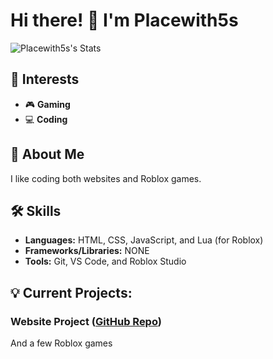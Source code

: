 # Hi there! 👋 I'm Placewith5s

![Placewith5s's Stats](https://github-readme-stats.vercel.app/api?username=Placewith5s&theme=vue-dark&show_icons=true&hide_border=true&count_private=true)

## 🚀 Interests

* 🎮 **Gaming**
* 💻 **Coding**

## 🌟 About Me

I like coding both websites and Roblox games.

## 🛠️ Skills

* **Languages:** HTML, CSS, JavaScript, and Lua (for Roblox)
* **Frameworks/Libraries:**  NONE
* **Tools:** Git, VS Code, and Roblox Studio

## 💡 Current Projects:

### Website Project ([GitHub Repo](https://github.com/Placewith5s/Website))

And a few Roblox games
